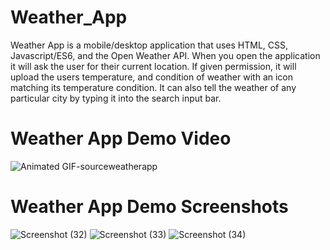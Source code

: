 # Weather_App
Weather App is a mobile/desktop application that uses HTML, CSS, Javascript/ES6, and the Open Weather API. When you open the application it will ask the user for their current location. If given permission, it will upload the users temperature, and condition of weather with an icon matching its temperature condition. It can also tell the weather of any particular city by typing it into the search input bar.

# Weather App Demo Video

![Animated GIF-sourceweatherapp](https://user-images.githubusercontent.com/69645144/110287966-4f3ae500-7fb5-11eb-92b6-6b7c46b61688.gif)


# Weather App Demo Screenshots

![Screenshot (32)](https://user-images.githubusercontent.com/69645144/110286615-3cbfac00-7fb3-11eb-85d0-e725c6e1c6fa.png)
![Screenshot (33)](https://user-images.githubusercontent.com/69645144/110286617-3d584280-7fb3-11eb-8e0f-108c1dad509e.png)
![Screenshot (34)](https://user-images.githubusercontent.com/69645144/110286618-3df0d900-7fb3-11eb-8f8b-649ab806ec6f.png)
